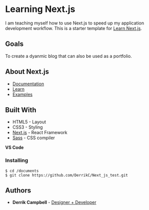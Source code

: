 # Learning Next.js 

I am teaching myself how to use Next.js to speed up my application development workflow. 
This is a starter template for [Learn Next.js](https://nextjs.org/learn).

## Goals

To create a dyanmic blog that can also be used as a portfolio.

## About Next.js
- [Documentation](https://nextjs.org/docs)
- [Learn](https://nextjs.org/learn/basics/create-nextjs-app)
- [Examples](https://github.com/vercel/next.js/tree/master/examples)

## Built With

* HTML5 - Layout
* CSS3 - Styling
* [Next.js](https://nextjs.org/) - React Framework
* [Sass](https://sass-lang.com/) - CSS compiler

**VS Code**

### Installing
```console
$ cd /documents
$ git clone https://github.com/DerrikC/Next_js_test.git

```

## Authors

* **Derrik Campbell** - [Designer + Developer](https://github.com/DerrikC)




   

